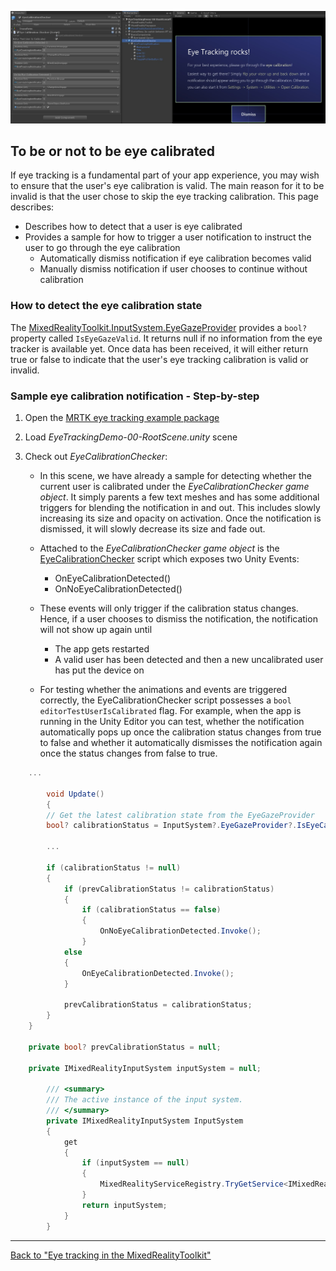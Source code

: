 ![Screenshot from eye calibration notification](../Images/EyeTracking/mrtk_et_calibration_notification_example.jpg)

## To be or not to be eye calibrated

If eye tracking is a fundamental part of your app experience, you may wish to ensure that the user's eye calibration is valid.
The main reason for it to be invalid is that the user chose to skip the eye tracking calibration. 
This page describes:
- Describes how to detect that a user is eye calibrated
- Provides a sample for how to trigger a user notification to instruct the user to go through the eye calibration
	- Automatically dismiss notification if eye calibration becomes valid
	- Manually dismiss notification if user chooses to continue without calibration

### How to detect the eye calibration state 

The [MixedRealityToolkit.InputSystem.EyeGazeProvider](EyeTracking_EyeGazeProvider.md) provides a ```bool?``` property called ```IsEyeGazeValid```.
It returns null if no information from the eye tracker is available yet.
Once data has been received, it will either return true or false to indicate that the user's eye tracking calibration is valid or invalid.

### Sample eye calibration notification - Step-by-step

1. Open the [MRTK eye tracking example package](https://github.com/Microsoft/MixedRealityToolkit-Unity/tree/mrtk_release/Assets/MixedRealityToolkit.Examples/Demos/EyeTracking)

2. Load _EyeTrackingDemo-00-RootScene.unity_ scene

3. Check out _EyeCalibrationChecker_:
	- In this scene, we have already a sample for detecting whether the current user is calibrated under the *_EyeCalibrationChecker_ game object*. 
It simply parents a few text meshes and has some additional triggers for blending the notification in and out.
This includes slowly increasing its size and opacity on activation. 
Once the notification is dismissed, it will slowly decrease its size and fade out.

	- Attached to the *_EyeCalibrationChecker_ game object* is the [EyeCalibrationChecker](xref:Microsoft.MixedReality.Toolkit.Examples.Demos.EyeTracking.EyeCalibrationChecker) script which exposes two Unity Events:
		- OnEyeCalibrationDetected()
		- OnNoEyeCalibrationDetected()

	- These events will only trigger if the calibration status changes. Hence, if a user chooses to dismiss the notification, the notification will not show up again until
		- The app gets restarted
		- A valid user has been detected and then a new uncalibrated user has put the device on

	- For testing whether the animations and events are triggered correctly, the EyeCalibrationChecker script possesses a ```bool editorTestUserIsCalibrated``` flag. For example, when the app is running in the Unity Editor you can test, whether the notification automatically pops up once the calibration status changes from true to false and whether it automatically dismisses the notification again once the status changes from false to true.



```csharp
	...
        
        void Update()
        {
		// Get the latest calibration state from the EyeGazeProvider
		bool? calibrationStatus = InputSystem?.EyeGazeProvider?.IsEyeCalibrationValid;

		... 

		if (calibrationStatus != null)
		{
			if (prevCalibrationStatus != calibrationStatus)
			{
				if (calibrationStatus == false)
				{
					OnNoEyeCalibrationDetected.Invoke();
				}
			else
			{
				OnEyeCalibrationDetected.Invoke();
			}
			
			prevCalibrationStatus = calibrationStatus;
		}
	}

	private bool? prevCalibrationStatus = null;        
        
	private IMixedRealityInputSystem inputSystem = null;

        /// <summary>
        /// The active instance of the input system.
        /// </summary>
        private IMixedRealityInputSystem InputSystem
        {
            get
            {
                if (inputSystem == null)
                {
                    MixedRealityServiceRegistry.TryGetService<IMixedRealityInputSystem>(out inputSystem);
                }
                return inputSystem;
            }
        }
```

---
[Back to "Eye tracking in the MixedRealityToolkit"](EyeTracking_Main.md)
